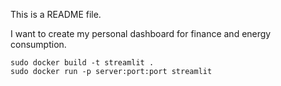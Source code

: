 This is a README file.

I want to create my personal dashboard for finance and energy consumption.

```
sudo docker build -t streamlit .
sudo docker run -p server:port:port streamlit 
```
